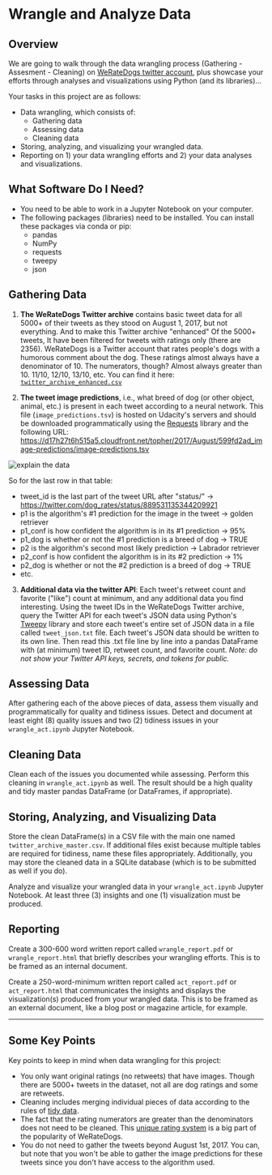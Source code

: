 # Wrangle and Analyze Data

## Overview
We are going to walk through the data wrangling process (Gathering -
Assesment - Cleaning) on [WeRateDogs twitter account](https://twitter.com/dog_rates), plus showcase your efforts through analyses and visualizations using Python (and its libraries)...

Your tasks in this project are as follows:
- Data wrangling, which consists of:
  - Gathering data
  - Assessing data
  - Cleaning data
- Storing, analyzing, and visualizing your wrangled data.
- Reporting on 1) your data wrangling efforts and 2) your data analyses
  and visualizations.

## What Software Do I Need?
- You need to be able to work in a Jupyter Notebook on your computer.
- The following packages (libraries) need to be installed. You can install these packages via conda or pip:
  - pandas
  - NumPy
  - requests
  - tweepy
  - json


## Gathering Data
1. **The WeRateDogs Twitter archive** contains basic tweet data for all 5000+ of their tweets as they stood on August 1, 2017, but not everything. And to make this Twitter archive "enhanced" Of the 5000+ tweets, It have been filtered for tweets with ratings only (there are 2356). WeRateDogs is a Twitter account that rates people's dogs with a humorous comment about the dog. These ratings almost always have a denominator of 10. The numerators, though? Almost always greater than 10. 11/10, 12/10, 13/10, etc. You can find it here: [``twitter_archive_enhanced.csv``](https://d17h27t6h515a5.cloudfront.net/topher/2017/August/59a4e958_twitter-archive-enhanced/twitter-archive-enhanced.csv)

2. **The tweet image predictions**, i.e., what breed of dog (or other object, animal, etc.) is present in each tweet according to a neural network. This file (``image_predictions.tsv``) is hosted on Udacity's servers and should be downloaded programmatically using the [Requests](https://pypi.org/project/requests/) library and the following URL: https://d17h27t6h515a5.cloudfront.net/topher/2017/August/599fd2ad_image-predictions/image-predictions.tsv


![explain the data](https://video.udacity-data.com/topher/2017/October/59dd4d2c_screenshot-2017-10-10-18.43.41/screenshot-2017-10-10-18.43.41.png)

So for the last row in that table:

- tweet_id is the last part of the tweet URL after "status/" → https://twitter.com/dog_rates/status/889531135344209921
- p1 is the algorithm's #1 prediction for the image in the tweet →
  golden retriever
- p1_conf is how confident the algorithm is in its #1 prediction → 95%
- p1_dog is whether or not the #1 prediction is a breed of dog → TRUE
- p2 is the algorithm's second most likely prediction → Labrador
  retriever
- p2_conf is how confident the algorithm is in its #2 prediction → 1%
- p2_dog is whether or not the #2 prediction is a breed of dog → TRUE
- etc.

3. **Additional data via the twitter API**: Each tweet's retweet count and favorite ("like") count at minimum, and any additional data you find interesting. Using the tweet IDs in the WeRateDogs Twitter archive, query the Twitter API for each tweet's JSON data using Python's [Tweepy](http://www.tweepy.org/) library and store each tweet's entire set of JSON data in a file called ``tweet_json.txt`` file. Each tweet's JSON data should be written to its own line. Then read this .txt file line by line into a pandas DataFrame with (at minimum) tweet ID, retweet count, and favorite count. *Note: do not show your Twitter API keys, secrets, and tokens for public.*

## Assessing Data 
After gathering each of the above pieces of data, assess them visually and programmatically for quality and tidiness issues. Detect and document at least eight (8) quality issues and two (2) tidiness issues in your ``wrangle_act.ipynb`` Jupyter Notebook.

## Cleaning Data
Clean each of the issues you documented while assessing. Perform this cleaning in ``wrangle_act.ipynb`` as well. The result should be a high quality and tidy master pandas DataFrame (or DataFrames, if appropriate).

## Storing, Analyzing, and Visualizing Data
Store the clean DataFrame(s) in a CSV file with the main one named ``twitter_archive_master.csv``.
If additional files exist because multiple tables are required for tidiness, name these files appropriately.
Additionally, you may store the cleaned data in a SQLite database (which is to be submitted as well if you do).

Analyze and visualize your wrangled data in your ``wrangle_act.ipynb`` Jupyter Notebook. At least three (3) insights and one (1) visualization must be produced.

## Reporting
Create a 300-600 word written report called ``wrangle_report.pdf`` or ``wrangle_report.html`` that briefly describes your wrangling efforts. This is to be framed as an internal document.

Create a 250-word-minimum written report called ``act_report.pdf`` or ``act_report.html`` that communicates the insights and displays the visualization(s) produced from your wrangled data. This is to be framed as an external document, like a blog post or magazine article, for example.

---

## Some Key Points
Key points to keep in mind when data wrangling for this project:
- You only want original ratings (no retweets) that have images. Though there are 5000+ tweets in the dataset, not all are dog ratings and some are retweets.
- Cleaning includes merging individual pieces of data according to the rules of [tidy data](https://cran.r-project.org/web/packages/tidyr/vignettes/tidy-data.html). 
- The fact that the rating numerators are greater than the denominators does not need to be cleaned. This [unique rating system](http://knowyourmeme.com/memes/theyre-good-dogs-brent) is a big part of the popularity of WeRateDogs.
- You do not need to gather the tweets beyond August 1st, 2017. You can, but note that you won't be able to gather the image predictions for these tweets since you don't have access to the algorithm used.








